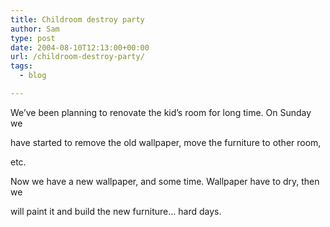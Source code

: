 ```yaml
---
title: Childroom destroy party
author: Sam
type: post
date: 2004-08-10T12:13:00+00:00
url: /childroom-destroy-party/
tags:
  - blog

---
```

We&#8217;ve been planning to renovate the kid&#8217;s room for long time. On Sunday we
  
have started to remove the old wallpaper, move the furniture to other room,
  
etc.

Now we have a new wallpaper, and some time. Wallpaper have to dry, then we
  
will paint it and build the new furniture&#8230; hard days.

